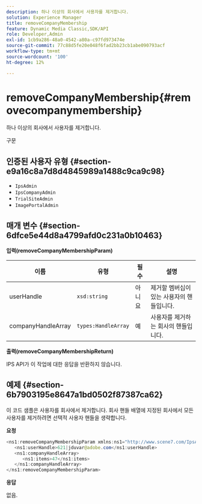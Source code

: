```yaml
---
description: 하나 이상의 회사에서 사용자를 제거합니다.
solution: Experience Manager
title: removeCompanyMembership
feature: Dynamic Media Classic,SDK/API
role: Developer,Admin
exl-id: 1cb9a286-48a0-4542-a80a-c97fd973474e
source-git-commit: 77c88d5fe20e048f6fad2bb23cb1abe090793acf
workflow-type: tm+mt
source-wordcount: '100'
ht-degree: 12%

---
```


# removeCompanyMembership{#removecompanymembership}

하나 이상의 회사에서 사용자를 제거합니다.

구문

## 인증된 사용자 유형 {#section-e9a16c8a7d8d4845989a1488c9ca9c98}

* `IpsAdmin`
* `IpsCompanyAdmin`
* `TrialSiteAdmin`
* `ImagePortalAdmin`

## 매개 변수 {#section-6dfce5e44d8a4799afd0c231a0b10463}

**입력(removeCompanyMembershipParam)**

| 이름 | 유형 | 필수 | 설명 |
|---|---|---|---|
| userHandle | `xsd:string` | 아니요 | 제거할 멤버십이 있는 사용자의 핸들입니다. |
| companyHandleArray | `types:HandleArray` | 예 | 사용자를 제거하는 회사의 핸들입니다. |

**출력(removeCompanyMembershipReturn)**

IPS API가 이 작업에 대한 응답을 반환하지 않습니다.

## 예제 {#section-6b7903195e8647a1bd0502f87387ca62}

이 코드 샘플은 사용자를 회사에서 제거합니다. 회사 핸들 배열에 지정된 회사에서 모든 사용자를 제거하려면 선택적 사용자 핸들을 생략합니다.

**요청**

```java
<ns1:removeCompanyMembershipParam xmlns:ns1="http://www.scene7.com/IpsApi/xsd">
   <ns1:userHandle>621|jduvar@adobe.com</ns1:userHandle>
   <ns1:companyHandleArray>
      <ns1:items>47</ns1:items>
   </ns1:companyHandleArray>
</ns1:removeCompanyMembershipParam>
```

**응답**

없음.
